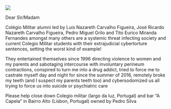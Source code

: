 ![](https://raw.githubusercontent.com/strikles/atac/main/assets/img/IMG_0922.PNG)

Dear Sir/Madam

Colégio Militar alumni led by Luis Nazareth Carvalho Figueira, José Ricardo Nazareth Carvalho Figueira, Pedro Miguel Grilo and Tito Eurico Miranda Fernandes amongst many others are a systemic threat infecting society and current Colegio Militar students with their extrajudicial cybertorture sentences, setting the worst kind of example!

They entertained themselves since 1996 directing violence to women and my parents and sabotaging intercourse with involuntary perineum contractions, conspired to turn me into a drug addict, tried to force me to castrate myself day and night for since the summer of 2016, remotely broke my teeth (and I suspect my parents teeth too) and cybersodomized us all trying to force us into suicide or psychiatric care

Please help close down Colegio militar (largo da luz, Portugal) and bar “A Capela” in Bairro Alto (Lisbon, Portugal) owned by Pedro Silva 